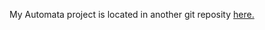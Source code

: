 My Automata project is located in another git reposity [here.](https://github.com/Hout-Manut/Automata-Bot)